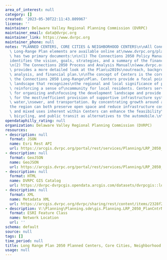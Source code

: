 ```yaml
---
area_of_interest: null
category: []
created: '2023-05-30T22:11:43.809967'
license: ''
maintainer: Delaware Valley Regional Planning Commission (DVRPC)
maintainer_email: data@dvrpc.org
maintainer_link: https://www.dvrpc.org
maintainer_phone: null
notes: "PLANNED CENTERS, CORE CITIES & NEIGHBORHOOD CENTERS\n\nAll Connections 2050\
  \ Long-Range Plan elements are available online at\nwww.dvrpc.org/plan. The Plan\
  \ has two primary documents:\n\n(1) The Connections 2050 Policy Manual (www.dvrpc.org/Products/21027)\n\
  identifies the vision, goals, strategies, and a summary of the financial plan.\n\
  \n(2) The Connections 2050 Process and Analysis Manual\n(www.dvrpc.org/Products/21028)\
  \ provides a more detailed look at the Plan\u2019s\noutreach, background information,\
  \ analysis, and financial plan.\n\nThe concept of Centers is the cornerstone of\
  \ the Connections 2050 Long-Range\nPlan. Centers provide a focal point in the regional\
  \ landscape that recognizes\nthe regional and local significance of places, while\
  \ reinforcing a sense of\ncommunity for local residents. Centers serve as a basis\
  \ for organizing and\nfocusing the development landscape and provide a framework\
  \ for the most\nefficient provision of supportive infrastructure systems, including\
  \ water,\nsewer, and transportation. By concentrating growth around and within Centers,\n\
  the region can both preserve open space and reduce infrastructure costs. The\ndensities\
  \ and mixed uses inherent within Centers can enhance the feasibility\nof walking,\
  \ bicycling, and public transit as alternatives to the automobile.\n\n"
opendataphilly_rating: null
organization: Delaware Valley Regional Planning Commission (DVRPC)
resources:
- description: null
  format: JSON
  name: Esri Rest API
  url: https://arcgis.dvrpc.org/portal/rest/services/Planning/LRP_2050_PlanCntrNeigh/FeatureServer/0
- description: null
  format: GeoJSON
  name: GeoJSON
  url: https://arcgis.dvrpc.org/portal/rest/services/Planning/LRP_2050_PlanCntrNeigh/FeatureServer/0/query?where=1=1&outsr=4326&outfields=*&f=geojson
- description: null
  format: HTML
  name: DVRPC GIS Catalog
  url: https://dvrpc-dvrpcgis.opendata.arcgis.com/datasets/dvrpcgis::long-range-plan-2050-planned-centers,-core-cities,-neighborhood-centers
- description: null
  format: XML
  name: Metadata XML
  url: https://arcgis.dvrpc.org/dvrpc/sharing/rest/content/items/2328f2b5021241e7b05dff25f358517e/info/metadata/metadata.xml?format=default
- description: V:\Planning\Planning.sde\gis.Planning.LRP_2050_PlanCntrNeigh
  format: ESRI Feature Class
  name: Network Location
  url: ''
schema: default
source: null
tags: []
time_period: null
title: Long Range Plan 2050 Planned Centers, Core Cities, Neighborhood Centers
usage: null
---
```

